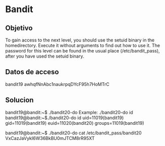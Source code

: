# Bandit
## Objetivo
To gain access to the next level, you should use the setuid binary in the homedirectory. Execute it without arguments to find out how to use it. The password for this level can be found in the usual place (/etc/bandit_pass), after you have used the setuid binary.
## Datos de acceso
bandit19
awhqfNnAbc1naukrpqDYcF95h7HoMTrC

## Solucion

bandit19@bandit:~$ ./bandit20-do
 Example: ./bandit20-do id
bandit19@bandit:~$./bandit20-do id
uid=11019(bandit19) gid=11019(bandit19) euid=11020(bandit20) groups=11019(bandit19)


bandit19@bandit:~$ ./bandit20-do cat /etc/bandit_pass/bandit20
VxCazJaVykI6W36BkBU0mJTCM8rR95XT

